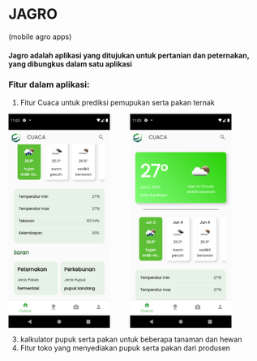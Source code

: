 # JAGRO 
(mobile agro apps)
#### Jagro adalah aplikasi yang ditujukan untuk pertanian dan peternakan, yang dibungkus dalam satu aplikasi

### Fitur dalam aplikasi:
1. Fitur Cuaca untuk prediksi pemupukan serta pakan ternak

<div style="display:flex">
<img src="images/ssforreadme/cuaca01.png" width=200 style="margin-right: 40px">
 
<img src="images/ssforreadme/cuaca02.png" width=200>

</div>

3. kalkulator pupuk serta pakan untuk beberapa tanaman dan hewan
4. Fitur toko yang menyediakan pupuk serta pakan dari produsen

 
